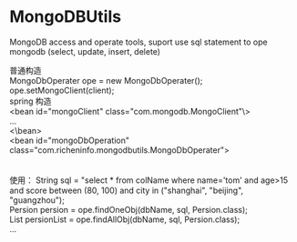 # MongoDBUtils
MongoDB  access and operate tools, suport use sql statement to ope mongodb (select, update, insert, delete)

普通构造<br>
MongoDbOperater ope = new MongoDbOperater();<br>
ope.setMongoClient(client);
<br>
spring 构造<br>
  \<bean id="mongoClient" class="com.mongodb.MongoClient"\\> <br>
  ... <br>
  \<\\bean\> <br>
  \<bean id="mongoDbOperation" class="com.richeninfo.mongodbutils.MongoDbOperater"\> <br>
<br>  
使用：
String sql = "select * from colName where name='tom' and age>15 and score between (80, 100) and city in ("shanghai", "beijing", "guangzhou");<br>
Persion persion = ope.findOneObj(dbName, sql, Persion.class);<br>
List<Persion> persionList = ope.findAllObj(dbName, sql, Persion.class); <br>
...
